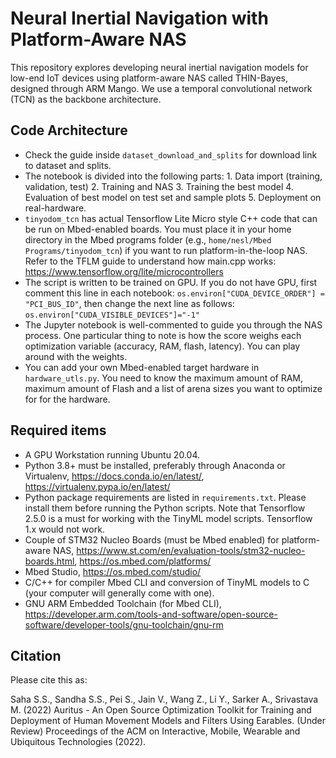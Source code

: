 #  Neural Inertial Navigation with Platform-Aware NAS

This repository explores developing neural inertial navigation models for low-end IoT devices using platform-aware NAS called THIN-Bayes, designed through ARM Mango. We use a temporal convolutional network (TCN) as the backbone architecture.

## Code Architecture

- Check the guide inside ```dataset_download_and_splits``` for download link to dataset and splits.
- The notebook is  divided into the following parts: 1. Data import (training, validation, test) 2. Training and NAS 3. Training the best model 4. Evaluation of best model on test set and sample plots 5. Deployment on real-hardware.
- ```tinyodom_tcn``` has actual Tensorflow Lite Micro style C++ code that can be run on Mbed-enabled boards. You must place it in your home directory in the Mbed programs folder (e.g., ```home/nesl/Mbed Programs/tinyodom_tcn```) if you want to run platform-in-the-loop NAS. Refer to the TFLM guide to understand how main.cpp works: https://www.tensorflow.org/lite/microcontrollers
- The script is written to be trained on GPU. If you do not have GPU, first comment this line in each notebook: ```os.environ["CUDA_DEVICE_ORDER"] = "PCI_BUS_ID"```, then change the next line as follows: ```os.environ["CUDA_VISIBLE_DEVICES"]="-1"```
- The Jupyter notebook is well-commented to guide you through the NAS process. One particular thing to note is how the score weighs each optimization variable (accuracy, RAM, flash, latency). You can play around with the weights.
- You can add your own Mbed-enabled target hardware in ```hardware_utls.py```. You need to know the maximum amount of RAM, maximum amount of Flash and a list of arena sizes you want to optimize for for the hardware.

## Required items 
- A GPU Workstation running Ubuntu 20.04.
- Python 3.8+ must be installed, preferably through Anaconda or Virtualenv, https://docs.conda.io/en/latest/, https://virtualenv.pypa.io/en/latest/
- Python package requirements are listed in ```requirements.txt```. Please install them before running the Python scripts. Note that Tensorflow 2.5.0 is a must for working with the TinyML model scripts. Tensorflow 1.x would not work.
- Couple of STM32 Nucleo Boards (must be Mbed enabled) for platform-aware NAS, https://www.st.com/en/evaluation-tools/stm32-nucleo-boards.html, https://os.mbed.com/platforms/
- Mbed Studio, https://os.mbed.com/studio/
- C/C++ for compiler Mbed CLI and conversion of TinyML models to C (your computer will generally come with one).
- GNU ARM Embedded Toolchain (for Mbed CLI), https://developer.arm.com/tools-and-software/open-source-software/developer-tools/gnu-toolchain/gnu-rm

## Citation
Please cite this as:

Saha S.S., Sandha S.S., Pei S., Jain V., Wang Z., Li Y., Sarker A., Srivastava M. (2022) Auritus - An Open Source Optimization Toolkit for Training and Deployment of Human Movement Models and Filters Using Earables. (Under Review) Proceedings of the ACM on Interactive, Mobile, Wearable and Ubiquitous Technologies (2022).




